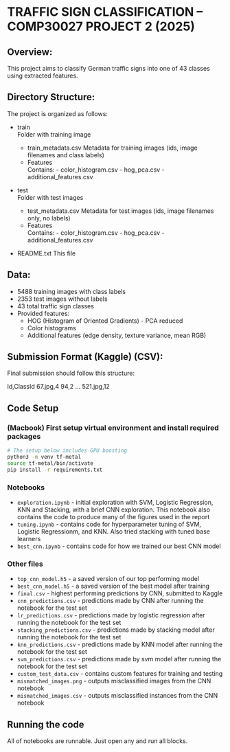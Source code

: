 # TRAFFIC SIGN CLASSIFICATION – COMP30027 PROJECT 2 (2025)

## Overview:
This project aims to classify German traffic signs into one of 43 classes using extracted features. 

## Directory Structure:
The project is organized as follows:

- train\
    Folder with training image
	- train_metadata.csv
    		Metadata for training images (ids, image filenames and class labels)
	- Features\
    		Contains:
      		- color_histogram.csv
      		- hog_pca.csv
      		- additional_features.csv

- test\
    Folder with test images 
	- test_metadata.csv
    		Metadata for test images (ids, image filenames only, no labels)
	- Features\
    		Contains:
      		- color_histogram.csv
      		- hog_pca.csv
      		- additional_features.csv

- README.txt
    This file

## Data:
- 5488 training images with class labels
- 2353 test images without labels
- 43 total traffic sign classes
- Provided features:
    * HOG (Histogram of Oriented Gradients) - PCA reduced
    * Color histograms
    * Additional features (edge density, texture variance, mean RGB)


## Submission Format (Kaggle) (CSV):
Final submission should follow this structure:

Id,ClassId
67.jpg,4
94,2
...
521.jpg,12

## Code Setup

### (Macbook) First setup virtual environment and install required packages
```bash
# The setup below includes GPU boosting
python3 -m venv tf-metal
source tf-metal/bin/activate
pip install -r requirements.txt
```

### Notebooks
- `exploration.ipynb` - initial exploration with SVM, Logistic Regression, KNN and Stacking, with a brief CNN exploration. This notebook also contains the code to produce many of the figures used in the report
- `tuning.ipynb` - contains code for hyperparameter tuning of SVM, Logistic Regressionm, and KNN. Also tried stacking with tuned base learners
- `best_cnn.ipynb` - contains code for how we trained our best CNN model

### Other files
- `top_cnn_model.h5` - a saved version of our top performing model
- `best_cnn_model.h5` - a saved version of the best model after training
- `final.csv` - highest performing predictions by CNN, submitted to Kaggle
- `cnn_predictions.csv` - predictions made by CNN after running the notebook for the test set
- `lr_predictions.csv` - predictions made by logistic regression after running the notebook for the test set
- `stacking_predictions.csv` - predictions made by stacking model after running the notebook for the test set
- `knn_predictions.csv` - predictions made by KNN model after running the notebook for the test set
- `svm_predictions.csv` - predictions made by svm model after running the notebook for the test set
- `custom_test_data.csv` - contains custom features for training and testing
- `mismatched_images.png` - outputs misclassified images from the CNN notebook
- `mismatched_images.csv` - outputs misclassified instances from the CNN notebook

## Running the code

All of notebooks are runnable. Just open any and run all blocks.